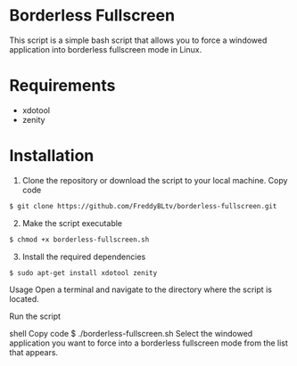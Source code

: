 <h1 align="left">
	Borderless Fullscreen
</h1>

This script is a simple bash script that allows you to force a windowed application into borderless fullscreen mode in Linux.

<h1 align="left">
	Requirements
</h1>

* xdotool
* zenity

<h1 align="left">
	Installation
</h1>

1. Clone the repository or download the script to your local machine.
Copy code

```sh
$ git clone https://github.com/FreddyBLtv/borderless-fullscreen.git
```
2. Make the script executable

```sh
$ chmod +x borderless-fullscreen.sh
```
3. Install the required dependencies

```sh
$ sudo apt-get install xdotool zenity
```

Usage
Open a terminal and navigate to the directory where the script is located.

Run the script

shell
Copy code
$ ./borderless-fullscreen.sh
Select the windowed application you want to force into a borderless fullscreen mode from the list that appears.
